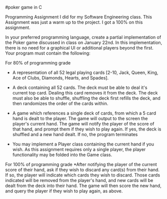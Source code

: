 #poker game in C

Programming Assignment I did for my Software Engineering class. This Assignment was just a warm up to the project. I got a 100%
on this assignment.



In your preferred programming language, create a partial implementation of the Poker game discussed in class on January 22nd.
In this implementation, there is no need for a graphical UI or additional players beyond the first. Your program must contain 
the following:

For 80% of programming grade
* A representation of all 52 legal playing cards [2-10, Jack, Queen, King, Ace of Clubs, Diamonds, Hearts, and Spades].

* A deck containing all 52 cards. The deck must be able to deal it's current top card. Dealing this card removes it from the 
deck. The deck must also be able to shuffle, shuffling the deck first refills the deck, and then randomizes the order of the 
cards within.

* A game which references a single deck of cards, from which a 5 card hand is dealt to the player. The game will output to the
screen the player's current hand. The game will notify the player of the score of that hand, and prompt them if they wish to 
play again. If yes, the deck is shuffled and a new hand dealt. If no, the program terminates 

* You may implement a Player class containing the current hand if you wish. As this assignment requires only a single player, 
the player functionality may be folded into the Game class.

For 100% of programming grade
*After notifying the player of the current score of their hand, ask if they wish to discard any card(s) from their hand.
If so, the player will indicate which cards they wish to discard. Those cards indicated will be removed from the player's 
hand, and new cards will be dealt from the deck into their hand. The game will then score the new hand, and query the player
if they wish to play again, as above.
